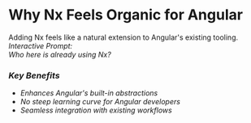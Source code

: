 # Why Nx Feels Organic for Angular

<div class="mt-4">
  <div v-click class="text-xl mb-6">
    Adding Nx feels like a natural extension to Angular's existing tooling.
  </div>

  <div v-click class="bg-blue-50 dark:bg-blue-900 p-4 rounded-lg mb-6">
    <i class="i-mdi-account-voice" /> Interactive Prompt:
    <div class="font-bold mt-2">Who here is already using Nx?</div>
  </div>

  <div class="grid grid-cols-2 gap-4">
    <div v-click>
      <h3 class="text-lg font-semibold mb-4">Key Benefits</h3>
      <ul class="list-disc ml-4 space-y-2">
        <li>Enhances Angular's built-in abstractions</li>
        <li>No steep learning curve for Angular developers</li>
        <li>Seamless integration with existing workflows</li>
      </ul>
    </div>
  </div>
</div>